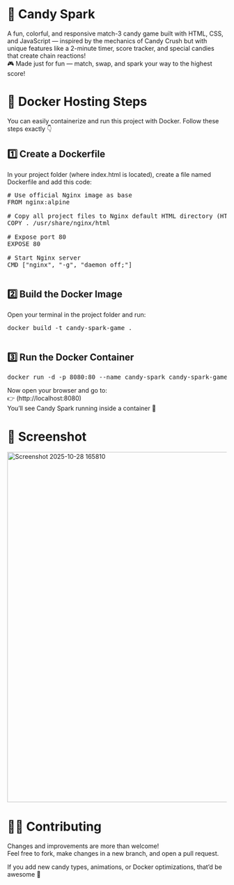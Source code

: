 # 🧁 Candy Spark
A fun, colorful, and responsive match-3 candy game built with HTML, CSS, and JavaScript — inspired by the mechanics of Candy Crush but with unique features like a 2-minute timer, score tracker, and special candies that create chain reactions!<br>
 🎮 Made just for fun — match, swap, and spark your way to the highest score!

 
 # 🐳 Docker Hosting Steps
You can easily containerize and run this project with Docker.
Follow these steps exactly 👇

## 1️⃣ Create a Dockerfile
In your project folder (where index.html is located), create a file named Dockerfile and add this code:
<pre>
# Use official Nginx image as base
FROM nginx:alpine

# Copy all project files to Nginx default HTML directory (HTML/CSS/JAVASCRIPT)
COPY . /usr/share/nginx/html

# Expose port 80
EXPOSE 80

# Start Nginx server
CMD ["nginx", "-g", "daemon off;"]
 </pre>

## 2️⃣ Build the Docker Image
Open your terminal in the project folder and run:
<pre>docker build -t candy-spark-game .
 </pre>

 ## 3️⃣ Run the Docker Container
 <pre>docker run -d -p 8080:80 --name candy-spark candy-spark-game
</pre>

Now open your browser and go to:<br>
👉 (http://localhost:8080)<br>
You’ll see Candy Spark running inside a container 🚀

# 📸 Screenshot


<img width="940" height="805" alt="Screenshot 2025-10-28 165810" src="https://github.com/user-attachments/assets/2f75f629-6fb8-4699-bc01-2ab84dea21ec" />

# 👩‍💻 Contributing
Changes and improvements are more than welcome!<br>
Feel free to fork, make changes in a new branch, and open a pull request.<br>

If you add new candy types, animations, or Docker optimizations, that’d be awesome 🍭


